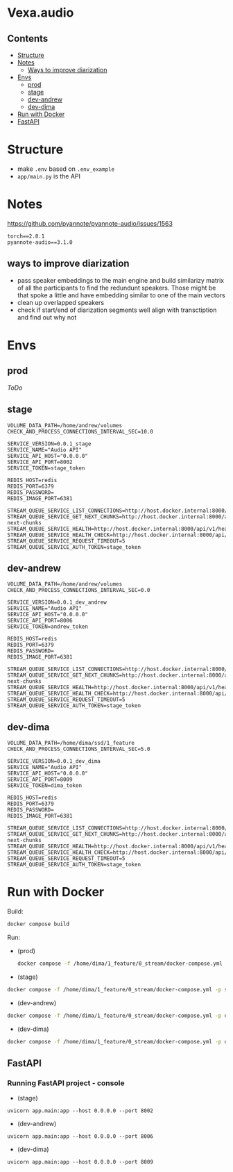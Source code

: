 # Vexa.audio

## Contents
- [Structure](#Structure)
- [Notes](#Notes)
  - [Ways to improve diarization](#ways-to-improve-diarization)
- [Envs](#Envs)
    - [prod](#prod)
    - [stage](#stage)
    - [dev-andrew](#dev-andrew)
    - [dev-dima](#dev-dima)
- [Run with Docker](#Run-with-Docker)
- [FastAPI](#FastAPI)

# Structure
- make `.env` based on `.env_example`
- `app/main.py` is the API

# Notes
https://github.com/pyannote/pyannote-audio/issues/1563

```
torch==2.0.1
pyannote-audio==3.1.0
```

## ways to improve diarization
- pass speaker embeddings to the main engine and build similarizy matrix of all the participants to find the redundunt speakers. Those might be that spoke a little and have embedding similar to one of the main vectors
- clean up overlapped speakers
- check if start/end of diarization segments well align with transctiption and find out why not

# Envs
## prod
*ToDo*

## stage
```dotenv
VOLUME_DATA_PATH=/home/andrew/volumes
CHECK_AND_PROCESS_CONNECTIONS_INTERVAL_SEC=10.0

SERVICE_VERSION=0.0.1_stage
SERVICE_NAME="Audio API"
SERVICE_API_HOST="0.0.0.0"
SERVICE_API_PORT=8002
SERVICE_TOKEN=stage_token

REDIS_HOST=redis
REDIS_PORT=6379
REDIS_PASSWORD=
REDIS_IMAGE_PORT=6381

STREAM_QUEUE_SERVICE_LIST_CONNECTIONS=http://host.docker.internal:8000/api/v1/connections/list
STREAM_QUEUE_SERVICE_GET_NEXT_CHUNKS=http://host.docker.internal:8000/api/v1/tools/get-next-chunks
STREAM_QUEUE_SERVICE_HEALTH=http://host.docker.internal:8000/api/v1/health
STREAM_QUEUE_SERVICE_HEALTH_CHECK=http://host.docker.internal:8000/api/v1/hc
STREAM_QUEUE_SERVICE_REQUEST_TIMEOUT=5
STREAM_QUEUE_SERVICE_AUTH_TOKEN=stage_token
```
## dev-andrew
```dotenv
VOLUME_DATA_PATH=/home/andrew/volumes
CHECK_AND_PROCESS_CONNECTIONS_INTERVAL_SEC=0.0

SERVICE_VERSION=0.0.1_dev_andrew
SERVICE_NAME="Audio API"
SERVICE_API_HOST="0.0.0.0"
SERVICE_API_PORT=8006
SERVICE_TOKEN=andrew_token

REDIS_HOST=redis
REDIS_PORT=6379
REDIS_PASSWORD=
REDIS_IMAGE_PORT=6381

STREAM_QUEUE_SERVICE_LIST_CONNECTIONS=http://host.docker.internal:8000/api/v1/connections/list
STREAM_QUEUE_SERVICE_GET_NEXT_CHUNKS=http://host.docker.internal:8000/api/v1/tools/get-next-chunks
STREAM_QUEUE_SERVICE_HEALTH=http://host.docker.internal:8000/api/v1/health
STREAM_QUEUE_SERVICE_HEALTH_CHECK=http://host.docker.internal:8000/api/v1/hc
STREAM_QUEUE_SERVICE_REQUEST_TIMEOUT=5
STREAM_QUEUE_SERVICE_AUTH_TOKEN=stage_token
```
## dev-dima
```dotenv
VOLUME_DATA_PATH=/home/dima/ssd/1_feature
CHECK_AND_PROCESS_CONNECTIONS_INTERVAL_SEC=5.0

SERVICE_VERSION=0.0.1_dev_dima
SERVICE_NAME="Audio API"
SERVICE_API_HOST="0.0.0.0"
SERVICE_API_PORT=8009
SERVICE_TOKEN=dima_token

REDIS_HOST=redis
REDIS_PORT=6379
REDIS_PASSWORD=
REDIS_IMAGE_PORT=6381

STREAM_QUEUE_SERVICE_LIST_CONNECTIONS=http://host.docker.internal:8000/api/v1/connections/list
STREAM_QUEUE_SERVICE_GET_NEXT_CHUNKS=http://host.docker.internal:8000/api/v1/tools/get-next-chunks
STREAM_QUEUE_SERVICE_HEALTH=http://host.docker.internal:8000/api/v1/health
STREAM_QUEUE_SERVICE_HEALTH_CHECK=http://host.docker.internal:8000/api/v1/hc
STREAM_QUEUE_SERVICE_REQUEST_TIMEOUT=5
STREAM_QUEUE_SERVICE_AUTH_TOKEN=stage_token
```
# Run with Docker
Build:
```bash
docker compose build
```

Run:
- (prod)
  ```bash
  docker compose -f /home/dima/1_feature/0_stream/docker-compose.yml -p prod_1 up -d
  ```

-  (stage)
  ```bash
  docker compose -f /home/dima/1_feature/0_stream/docker-compose.yml -p stage_1 up -d
  ```

-  (dev-andrew)
  ```bash
  docker compose -f /home/dima/1_feature/0_stream/docker-compose.yml -p dev_andrew_1 up -d
  ```

-  (dev-dima)
  ```bash
  docker compose -f /home/dima/1_feature/0_stream/docker-compose.yml -p dev_dima_1 up -d
  ```

## FastAPI
### Running FastAPI project - console

-  (stage)
  ```shell
  uvicorn app.main:app --host 0.0.0.0 --port 8002
  ```

-  (dev-andrew)
  ```shell
  uvicorn app.main:app --host 0.0.0.0 --port 8006
  ```

-  (dev-dima)
  ```shell
  uvicorn app.main:app --host 0.0.0.0 --port 8009
  ```
